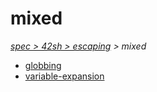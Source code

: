# mixed

*[spec > 42sh > escaping](..) > mixed*

* [globbing](./globbing)
* [variable-expansion](./variable-expansion)
